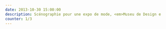 ```yaml
---
date: 2013-10-30 15:00:00
description: Scénographie pour une expo de mode, <em>Museu de Design e da Moda</em>, Lisbonne.
counter: 1/3
---
```


